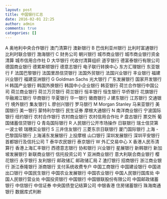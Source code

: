 ```yaml
---
layout: post
title: 中国银行汇总
date: 2016-02-01 22:25
author: admin
comments: true
categories: []
---
```

A
奥地利中央合作银行
澳门清算行
澳新银行
B
巴伐利亚州银行
比利时富通银行
比利时联合银行
渤海银行
C
财务公司
朝兴银行
城市商业银行
城市商业银行资金清算
城市信用合作社
D
大华银行
代收付清算组织
道亨银行
德富泰银行有限公司
德国商业银行
德累斯顿银行
德意志银行
电子联行转换中心
东方汇理银行
东亚银行
F
法国巴黎银行
法国里昂信贷银行
法国外贸银行
法国兴业银行
丰业银行
福建兴业银行
福建亚洲银行
G
Goldman Sachs
光大银行
广东发展银行
国家开发银行
H
韩国产业银行
韩国外换银行
韩国中小企业银行
韩亚银行
荷兰合作银行中国公司
荷兰商业银行
荷兰万贝银行
荷兰银行
恒丰银行
恒生银行
华侨银行
花旗银行
华融湘江银行
华商银行
华夏银行
华一银行
徽商银行
J
建东银行
江苏银行
交通银行
境外银行
集友银行
L
廖创兴银行
罗马银行
M
Morgan Stanley
马来亚银行
美国银行
美一银行
蒙特利尔银行
民生证券
摩根大通银行
N
南洋商业银行
宁波国际银行
纽约银行
农村合作银行
农村商业银行
农村信用合作社
P
盘古银行
票交所
葡国储蓄信贷银行
Q
青岛国际银行
R
人民银行公开市场操作
日联银行
瑞士信贷第一波士顿
瑞穗实业银行
S
三井住友银行
三菱东京日联银行
厦门国际银行
上海 - 巴黎国际银行
上海浦东发展银行
上投摩根
山口银行
深圳发展银行
深圳平安银行
首都银行及信托公司
T
泰华农民银行
泰京银行
W
外汇交易中心
X
香港人民币清算行
香港上海汇丰银行
西德意志银行
协和银行
兴业银行
星展银行
新韩银行
新加坡发展银行
新联商业银行
信托投资公司
Y
亚洲商业银行
意大利联合商业银行
樱花银行
永亨银行
友利银行
邮政储汇
邮政储汇局
Z
渣打银行
招商银行
浙江商业银行
浙江泰隆银行
浙商银行
支付系统收费专户
中国工商银行
中国建设银行
中国进出口银行
中国民生银行
中国农业发展银行
中国农业银行
中国人民银行国库处
中国人民银行营业处
中国投资银行
中国银行
中国银联股份有限公司
中国邮政储蓄银行
中信银行
中信证券
中央国债登记结算公司
中银香港
住房储蓄银行
珠海南通银行
数据库式判断
